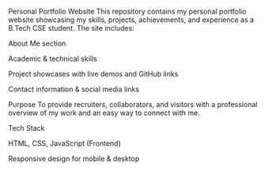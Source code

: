 Personal Portfolio Website
This repository contains my personal portfolio website showcasing my skills, projects, achievements, and experience as a B.Tech CSE student.
The site includes:

About Me section

Academic & technical skills

Project showcases with live demos and GitHub links

Contact information & social media links

Purpose
To provide recruiters, collaborators, and visitors with a professional overview of my work and an easy way to connect with me.

Tech Stack

HTML, CSS, JavaScript (Frontend)

Responsive design for mobile & desktop

